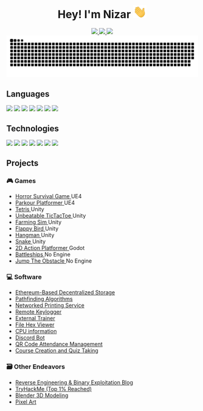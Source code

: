 <div align="center">
  <h1 align="center">Hey! I'm Nizar <img width="35" src="https://github.com/1999AZZAR/1999AZZAR/blob/main/resources/img/waving.gif"> </h1>
  <a href="https://www.linkedin.com/in/mohamad-nizar-daouk/"> <img src="https://img.shields.io/badge/-LinkedIn-blue?logo=linkedin&logoColor=white"> <a/>
  <a href="https://leetcode.com/mnsd2/"> <img src="https://img.shields.io/badge/-Leetcode-blue?logo=leetcode&logoColor=white"> <a/>
  <a href="mailto:mnsd2@protonmail.com"> <img src="https://img.shields.io/badge/-Email-blue?logo=protonmail&logoColor=white"> <a/>

</div>

<div align="center">
  <a href="https://1999azzar.github.io/1999AZZAR/">
  <img  src="https://github.com/1999AZZAR/1999AZZAR/blob/main/resources/img/grid-snake.svg"
       alt="snake" /></a>
</div>

<div>
  <h2> Languages </h2>
  <img src="https://img.shields.io/badge/-C++-blue?logo=cplusplus&logoColor=white">
  <img src="https://img.shields.io/badge/-C%23-blue?logo=csharp&logoColor=white">
  <img src="https://img.shields.io/badge/-Java-blue?logo=java&logoColor=white">
  <img src="https://img.shields.io/badge/-Python-blue?logo=python&logoColor=white">
  <img src="https://img.shields.io/badge/-Blueprints-blue?ogoColor=white">
  <img src="https://img.shields.io/badge/-Assembly-blue?ogoColor=white">
  <img src="https://img.shields.io/badge/-GDScript-blue?ogoColor=white">
</div>

<div>
  <h2> Technologies </h2>
  <img src="https://img.shields.io/badge/-Unreal%20Engine-blue?logo=unreal-engine&logoColor=white">
  <img src="https://img.shields.io/badge/-Unity-blue?logo=unity">
  <img src="https://img.shields.io/badge/-Godot-blue?logo=godot-engine&logoColor=white">
  <img src="https://img.shields.io/badge/-Git-blue?logo=git&logoColor=white">
  <img src="https://img.shields.io/badge/-Perforce-blue?logo=csharp&logoColor=white">
  <img src="https://img.shields.io/badge/-Windows-blue?logo=windows&logoColor=white">
  <img src="https://img.shields.io/badge/-Linux-blue?logo=linux&logoColor=white">
</div>

<h2> Projects </h2>
<div>
  <h3> 🎮 Games </h3>
  <ul>
    <li> <a href="https://github.com/Nizar1999/Manneken"> Horror Survival Game </a> UE4 </li>
    <li> <a href="https://github.com/Nizar1999/Expl01t"> Parkour Platformer </a> UE4 </li>
    <li> <a href="https://github.com/Nizar1999/Yet-Another-Tetris-Clone"> Tetris </a> Unity</li>
    <li> <a href="https://github.com/Nizar1999/Unbeatable-TicTacToe"> Unbeatable TicTacToe </a> Unity</li>
    <li> <a href="https://github.com/Nizar1999/Farming-Sim"> Farming Sim </a> Unity</li>
    <li> <a href="https://github.com/Nizar1999/Yet-Another-Flappy-Bird-Clone"> Flappy Bird </a> Unity</li>
    <li> <a href="https://github.com/Nizar1999/Yet-Another-Hangman-Clone"> Hangman </a> Unity</li>
    <li> <a href="https://github.com/Nizar1999/Yet-Another-Snake-Clone"> Snake </a> Unity</li>
    <li> <a href="https://github.com/Nizar1999/Captain-Clown-Nose"> 2D Action Platformer </a> Godot</li>
    <li> <a href="https://github.com/Nizar1999/Codeships"> Battleships </a> No Engine</li>
    <li> <a href="https://github.com/Nizar1999/Glitch-Hop"> Jump The Obstacle </a> No Engine</li>
  </ul>
</div>

<div>
<h3> 💻 Software </h3>
   <ul>
    <li> <a href="https://github.com/Nizar1999/OmniCache"> Ethereum-Based Decentralized Storage </a> </li>
    <li> <a href="https://github.com/Nizar1999/Pathfinding-Algorithms"> Pathfinding Algorithms </a> </li>
    <li> <a href="https://github.com/Nizar1999/NetPrint"> Networked Printing Service </a> </li>
    <li> <a href="https://github.com/Nizar1999/Remote-Keylogger"> Remote Keylogger </a> </li>
    <li> <a href="https://github.com/Nizar1999/ACTrainer"> External Trainer </a> </li>
    <li> <a href="https://github.com/Nizar1999/HexeQt"> File Hex Viewer </a> </li>
    <li> <a href="https://github.com/Nizar1999/CPUINFO"> CPU information </a> </li>
    <li> <a href="https://github.com/Nizar1999/Neezbot"> Discord Bot </a> </li>
    <li> <a href="https://github.com/Nizar1999/Shusseki"> QR Code Attendance Management</a> </li>
    <li> <a href="https://github.com/Nizar1999/DigiLearn"> Course Creation and Quiz Taking</a> </li>
  </ul>
</div>

<div>
<h3> 🗃️ Other Endeavors </h3>
   <ul>
    <li> <a href="https://rewithme.weebly.com/"> Reverse Engineering & Binary Exploitation Blog </a> </li>
    <li> <a href="https://tryhackme.com/p/Neez"> TryHackMe (Top 1% Reached) </a> </li>
    <li> <a href="https://github.com/Nizar1999/Blender-Projects"> Blender 3D Modeling </a> </li>
    <li> <a href="https://github.com/Nizar1999/Pixel-Art-Projects"> Pixel Art </a> </li>
  </ul>
</div>
